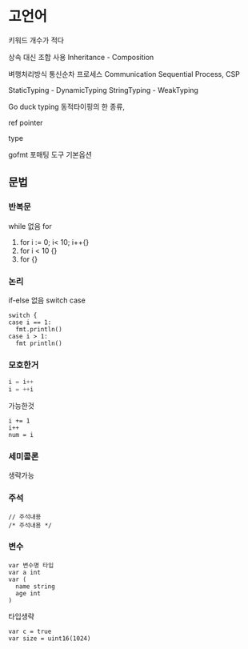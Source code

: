 # 고언어

키워드 개수가 적다

상속 대신 조합 사용
Inheritance - Composition

벼행처리방식
통신순차 프로세스 Communication Sequential Process, CSP


StaticTyping - DynamicTyping
StringTyping - WeakTyping

Go duck typing
동적타이핑의 한 종류, 


ref
pointer

type


gofmt 포매팅 도구 기본옵션

## 문법

### 반복문
while 없음 for

1. for i := 0; i< 10; i++{}
2. for i < 10 {}
3. for {}

### 논리
if-else 없음
switch case

```
switch {
case i == 1:
  fmt.println()
case i > 1:
  fmt println()
```

### 모호한거
```c
i = i++
i = ++i
```
가능한것
```
i += 1
i++
num = i
```

### 세미콜론
생략가능

### 주석
```
// 주석내용
/* 주석내용 */
```

### 변수

```
var 변수명 타입
var a int
var (
  name string
  age int
)
```

타입생략
```
var c = true
var size = uint16(1024)
```
